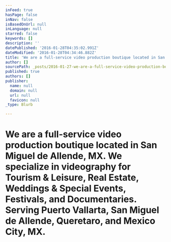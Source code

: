 ```yaml
---
inFeed: true
hasPage: false
inNav: false
isBasedOnUrl: null
inLanguage: null
starred: false
keywords: []
description: ''
datePublished: '2016-01-28T04:35:02.991Z'
dateModified: '2016-01-28T04:34:46.882Z'
title: 'We are a full-service video production boutique located in San Miguel de Allende, MX. We specialize in videography for Tourism & Leisure, Real Estate, Weddings & Special Events, Festivals, and Documentaries. Serving Puerto Vallarta, San Miguel de Allende, Queretaro, and Mexico City, MX.'
author: []
sourcePath: _posts/2016-01-27-we-are-a-full-service-video-production-boutique-located-in-s.md
published: true
authors: []
publisher:
  name: null
  domain: null
  url: null
  favicon: null
_type: Blurb

---
```

# We are a full-service video production boutique located in San Miguel de Allende, MX. We specialize in videography for Tourism & Leisure, Real Estate, Weddings & Special Events, Festivals, and Documentaries. Serving Puerto Vallarta, San Miguel de Allende, Queretaro, and Mexico City, MX.